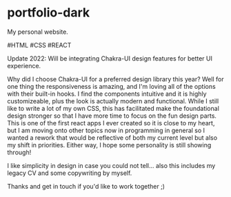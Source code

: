 # portfolio-dark
My personal website.

#HTML
#CSS
#REACT 

Update 2022: Will be integrating Chakra-UI design features for better UI experience.

Why did I choose Chakra-UI for a preferred design library this year? Well for one thing the responsiveness is amazing, and I'm loving all of the options with their built-in hooks. I find the components intuitive and it is highly customizeable, plus the look is actually modern and functional. While I still like to write a lot of my own CSS, this has facilitated make the foundational design stronger so that I have more time to focus on the fun design parts. This is one of the first react apps I ever created so it is close to my heart, but I am moving onto other topics now in programming in general so I wanted a rework that would be reflective of both my current level but also my shift in priorities. Either way, I hope some personality is still showing through!

I like simplicity in design in case you could not tell... also this includes my legacy CV and some copywriting by myself. 

Thanks and get in touch if you'd like to work together ;)
